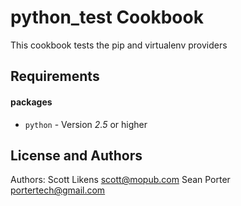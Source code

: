 # python_test Cookbook

This cookbook tests the pip and virtualenv providers

## Requirements

#### packages

- `python` - Version _2.5_ or higher

## License and Authors

Authors: Scott Likens <scott@mopub.com>
Sean Porter <portertech@gmail.com>
